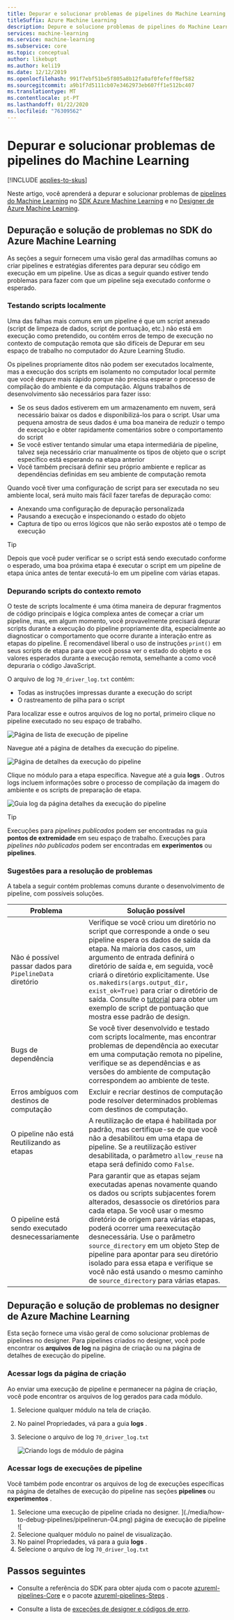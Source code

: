 ```yaml
---
title: Depurar e solucionar problemas de pipelines do Machine Learning
titleSuffix: Azure Machine Learning
description: Depure e solucione problemas de pipelines do Machine Learning no SDK do Azure Machine Learning para Python. Aprenda armadilhas comuns para desenvolver pipelines e dicas para ajudá-lo a depurar seus scripts antes e durante a execução remota.
services: machine-learning
ms.service: machine-learning
ms.subservice: core
ms.topic: conceptual
author: likebupt
ms.author: keli19
ms.date: 12/12/2019
ms.openlocfilehash: 991f7ebf51be5f805a8b12fa0af0fefeff0ef582
ms.sourcegitcommit: a9b1f7d5111cb07e3462973eb607ff1e512bc407
ms.translationtype: MT
ms.contentlocale: pt-PT
ms.lasthandoff: 01/22/2020
ms.locfileid: "76309562"
---
```

# <a name="debug-and-troubleshoot-machine-learning-pipelines"></a>Depurar e solucionar problemas de pipelines do Machine Learning
[!INCLUDE [applies-to-skus](../../includes/aml-applies-to-basic-enterprise-sku.md)]

Neste artigo, você aprenderá a depurar e solucionar problemas de [pipelines do Machine Learning](concept-ml-pipelines.md) no [SDK Azure Machine Learning](https://docs.microsoft.com/python/api/overview/azure/ml/intro?view=azure-ml-py) e no [Designer de Azure Machine Learning](https://docs.microsoft.com/azure/machine-learning/concept-designer).


## <a name="debug-and-troubleshoot-in-the-azure-machine-learning-sdk"></a>Depuração e solução de problemas no SDK do Azure Machine Learning
As seções a seguir fornecem uma visão geral das armadilhas comuns ao criar pipelines e estratégias diferentes para depurar seu código em execução em um pipeline. Use as dicas a seguir quando estiver tendo problemas para fazer com que um pipeline seja executado conforme o esperado. 
### <a name="testing-scripts-locally"></a>Testando scripts localmente

Uma das falhas mais comuns em um pipeline é que um script anexado (script de limpeza de dados, script de pontuação, etc.) não está em execução como pretendido, ou contém erros de tempo de execução no contexto de computação remota que são difíceis de Depurar em seu espaço de trabalho no computador do Azure Learning Studio. 

Os pipelines propriamente ditos não podem ser executados localmente, mas a execução dos scripts em isolamento no computador local permite que você depure mais rápido porque não precisa esperar o processo de compilação do ambiente e da computação. Alguns trabalhos de desenvolvimento são necessários para fazer isso:

* Se os seus dados estiverem em um armazenamento em nuvem, será necessário baixar os dados e disponibilizá-los para o script. Usar uma pequena amostra de seus dados é uma boa maneira de reduzir o tempo de execução e obter rapidamente comentários sobre o comportamento do script
* Se você estiver tentando simular uma etapa intermediária de pipeline, talvez seja necessário criar manualmente os tipos de objeto que o script específico está esperando na etapa anterior
* Você também precisará definir seu próprio ambiente e replicar as dependências definidas em seu ambiente de computação remota

Quando você tiver uma configuração de script para ser executada no seu ambiente local, será muito mais fácil fazer tarefas de depuração como:

* Anexando uma configuração de depuração personalizada
* Pausando a execução e inspecionando o estado do objeto
* Captura de tipo ou erros lógicos que não serão expostos até o tempo de execução

> [!TIP] 
> Depois que você puder verificar se o script está sendo executado conforme o esperado, uma boa próxima etapa é executar o script em um pipeline de etapa única antes de tentar executá-lo em um pipeline com várias etapas.

### <a name="debugging-scripts-from-remote-context"></a>Depurando scripts do contexto remoto

O teste de scripts localmente é uma ótima maneira de depurar fragmentos de código principais e lógica complexa antes de começar a criar um pipeline, mas, em algum momento, você provavelmente precisará depurar scripts durante a execução do pipeline propriamente dita, especialmente ao diagnosticar o comportamento que ocorre durante a interação entre as etapas do pipeline. É recomendável liberal o uso de instruções `print()` em seus scripts de etapa para que você possa ver o estado do objeto e os valores esperados durante a execução remota, semelhante a como você depuraria o código JavaScript.

O arquivo de log `70_driver_log.txt` contém: 

* Todas as instruções impressas durante a execução do script
* O rastreamento de pilha para o script 

Para localizar esse e outros arquivos de log no portal, primeiro clique no pipeline executado no seu espaço de trabalho.

![Página de lista de execução de pipeline](./media/how-to-debug-pipelines/pipelinerun-01.png)

Navegue até a página de detalhes da execução do pipeline.

![Página de detalhes da execução do pipeline](./media/how-to-debug-pipelines/pipelinerun-02.png)

Clique no módulo para a etapa específica. Navegue até a guia **logs** . Outros logs incluem informações sobre o processo de compilação da imagem do ambiente e os scripts de preparação de etapa.

![Guia log da página detalhes da execução do pipeline](./media/how-to-debug-pipelines/pipelinerun-03.png)

> [!TIP]
> Execuções para *pipelines publicados* podem ser encontradas na guia **pontos de extremidade** em seu espaço de trabalho. Execuções para *pipelines não publicados* podem ser encontradas em **experimentos** ou **pipelines**.

### <a name="troubleshooting-tips"></a>Sugestões para a resolução de problemas

A tabela a seguir contém problemas comuns durante o desenvolvimento de pipeline, com possíveis soluções.

| Problema | Solução possível |
|--|--|
| Não é possível passar dados para `PipelineData` diretório | Verifique se você criou um diretório no script que corresponde a onde o seu pipeline espera os dados de saída da etapa. Na maioria dos casos, um argumento de entrada definirá o diretório de saída e, em seguida, você criará o diretório explicitamente. Use `os.makedirs(args.output_dir, exist_ok=True)` para criar o diretório de saída. Consulte o [tutorial](tutorial-pipeline-batch-scoring-classification.md#write-a-scoring-script) para obter um exemplo de script de pontuação que mostra esse padrão de design. |
| Bugs de dependência | Se você tiver desenvolvido e testado com scripts localmente, mas encontrar problemas de dependência ao executar em uma computação remota no pipeline, verifique se as dependências e as versões do ambiente de computação correspondem ao ambiente de teste. |
| Erros ambíguos com destinos de computação | Excluir e recriar destinos de computação pode resolver determinados problemas com destinos de computação. |
| O pipeline não está Reutilizando as etapas | A reutilização de etapa é habilitada por padrão, mas certifique-se de que você não a desabilitou em uma etapa de pipeline. Se a reutilização estiver desabilitada, o parâmetro `allow_reuse` na etapa será definido como `False`. |
| O pipeline está sendo executado desnecessariamente | Para garantir que as etapas sejam executadas apenas novamente quando os dados ou scripts subjacentes forem alterados, desassocie os diretórios para cada etapa. Se você usar o mesmo diretório de origem para várias etapas, poderá ocorrer uma reexecutação desnecessária. Use o parâmetro `source_directory` em um objeto Step de pipeline para apontar para seu diretório isolado para essa etapa e verifique se você não está usando o mesmo caminho de `source_directory` para várias etapas. |

## <a name="debug-and-troubleshoot-in-azure-machine-learning-designer"></a>Depuração e solução de problemas no designer de Azure Machine Learning

Esta seção fornece uma visão geral de como solucionar problemas de pipelines no designer.
Para pipelines criados no designer, você pode encontrar os **arquivos de log** na página de criação ou na página de detalhes de execução do pipeline.

### <a name="access-logs-from-the-authoring-page"></a>Acessar logs da página de criação

Ao enviar uma execução de pipeline e permanecer na página de criação, você pode encontrar os arquivos de log gerados para cada módulo.

1. Selecione qualquer módulo na tela de criação.
1. No painel Propriedades, vá para a guia **logs** .
1. Selecione o arquivo de log `70_driver_log.txt`

    ![Criando logs de módulo de página](./media/how-to-debug-pipelines/pipelinerun-05.png)

### <a name="access-logs-from-pipeline-runs"></a>Acessar logs de execuções de pipeline

Você também pode encontrar os arquivos de log de execuções específicas na página de detalhes de execução do pipeline nas seções **pipelines** ou **experimentos** .

1. Selecione uma execução de pipeline criada no designer.
    ](./media/how-to-debug-pipelines/pipelinerun-04.png) página de execução de pipeline ![
1. Selecione qualquer módulo no painel de visualização.
1. No painel Propriedades, vá para a guia **logs** .
1. Selecione o arquivo de log `70_driver_log.txt`

## <a name="next-steps"></a>Passos seguintes

* Consulte a referência do SDK para obter ajuda com o pacote [azureml-pipelines-Core](https://docs.microsoft.com/python/api/azureml-pipeline-core/?view=azure-ml-py) e o pacote [azureml-pipelines-Steps](https://docs.microsoft.com/python/api/azureml-pipeline-steps/?view=azure-ml-py) .

* Consulte a lista de [exceções de designer e códigos de erro](algorithm-module-reference/designer-error-codes.md).
